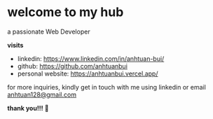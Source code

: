 # welcome to my hub

a passionate Web Developer

**visits**
- linkedin: https://www.linkedin.com/in/anhtuan-bui/
- github: https://github.com/anhtuanbui
- personal website: https://anhtuanbui.vercel.app/

for more inquiries, kindly get in touch with me using linkedin or email anhtuan128@gmail.com

__thank you!!! 🙏__